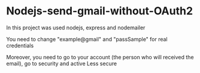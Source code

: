# Nodejs-send-gmail-without-OAuth2
In this project was used nodejs, express and nodemailer 

You need to change "example@gmail" and "passSample" for real credentials

Moreover, you need to go to your account (the person who will received the email), go to security and active Less secure
